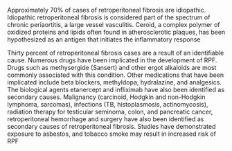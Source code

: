 Approximately 70% of cases of retroperitoneal fibrosis are idiopathic. Idiopathic retroperitoneal fibrosis is considered part of the spectrum of chronic periaortitis, a large vessel vasculitis. Ceroid, a complex polymer of oxidized proteins and lipids often found in atherosclerotic plaques, has been hypothesized as an antigen that initiates the inflammatory response

Thirty percent of retroperitoneal fibrosis cases are a result of an identifiable cause. Numerous drugs have been implicated in the development of RPF. Drugs such as methysergide (Sansert) and other ergot alkaloids are most commonly associated with this condition. Other medications that have been implicated include beta blockers, methyldopa, hydralazine, and analgesics. The biological agents etanercept and infliximab have also been identified as secondary causes. Malignancy (carcinoid, Hodgkin and non-Hodgkin lymphoma, sarcomas), infections (TB, histoplasmosis, actinomycosis), radiation therapy for testicular seminoma, colon, and pancreatic cancer, retroperitoneal hemorrhage and surgery have also been identified as secondary causes of retroperitoneal fibrosis. Studies have demonstrated exposure to asbestos, and tobacco smoke may result in increased risk of RPF